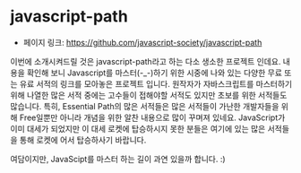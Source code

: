 # javascript-path

- 페이지 링크: https://github.com/javascript-society/javascript-path

이번에 소개시켜드릴 것은 javascript-path라고 하는 다소 생소한 프로젝트 인데요. 내용을 확인해 보니 Javascript를 마스터(-_-)하기 위한 시중에 나와 있는 다양한 무료 또는 유료 서적의 링크를 모아놓은 프로젝트 입니다. 원작자가 자바스크립트를 마스터하기 위해 나열한 많은 서적 중에는 고수들이 접해야할 서적도 있지만 초보를 위한 서적들도 많습니다. 특히, Essential Path의 많은 서적들은 많은 서적들이 가난한 개발자들을 위해 Free일뿐만 아니라 개념을 위한 알찬 내용으로 많이 꾸며져 있네요. JavaScript가 이미 대세가 되었지만 이 대세 로켓에 탑승하시지 못한 분들은 여기에 있는 많은 서적들을 통해 로켓에 어서 탑승하사기 바랍니다.

여담이지만, JavaScipt를 마스터 하는 길이 과연 있을까 합니다. :)